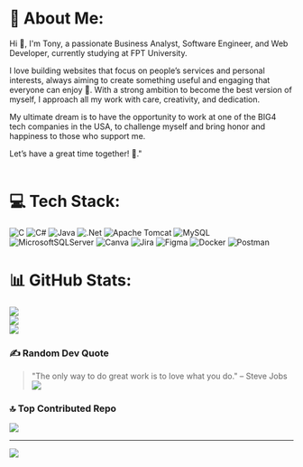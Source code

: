 # 💫 About Me:
Hi 👋, I'm Tony, a passionate Business Analyst, Software Engineer, and Web Developer, currently studying at FPT University.

I love building websites that focus on people’s services and personal interests, always aiming to create something useful and engaging that everyone can enjoy 🤗. With a strong ambition to become the best version of myself, I approach all my work with care, creativity, and dedication.

My ultimate dream is to have the opportunity to work at one of the BIG4 tech companies in the USA, to challenge myself and bring honor and happiness to those who support me.

Let’s have a great time together! 🌟."<br><br>


# 💻 Tech Stack:
![C](https://img.shields.io/badge/c-%2300599C.svg?style=for-the-badge&logo=c&logoColor=white) ![C#](https://img.shields.io/badge/c%23-%23239120.svg?style=for-the-badge&logo=csharp&logoColor=white) ![Java](https://img.shields.io/badge/java-%23ED8B00.svg?style=for-the-badge&logo=openjdk&logoColor=white) ![.Net](https://img.shields.io/badge/.NET-5C2D91?style=for-the-badge&logo=.net&logoColor=white) ![Apache Tomcat](https://img.shields.io/badge/apache%20tomcat-%23F8DC75.svg?style=for-the-badge&logo=apache-tomcat&logoColor=black) ![MySQL](https://img.shields.io/badge/mysql-4479A1.svg?style=for-the-badge&logo=mysql&logoColor=white) ![MicrosoftSQLServer](https://img.shields.io/badge/Microsoft%20SQL%20Server-CC2927?style=for-the-badge&logo=microsoft%20sql%20server&logoColor=white) ![Canva](https://img.shields.io/badge/Canva-%2300C4CC.svg?style=for-the-badge&logo=Canva&logoColor=white) ![Jira](https://img.shields.io/badge/jira-%230A0FFF.svg?style=for-the-badge&logo=jira&logoColor=white) ![Figma](https://img.shields.io/badge/figma-%23F24E1E.svg?style=for-the-badge&logo=figma&logoColor=white) ![Docker](https://img.shields.io/badge/docker-%230db7ed.svg?style=for-the-badge&logo=docker&logoColor=white) ![Postman](https://img.shields.io/badge/Postman-FF6C37?style=for-the-badge&logo=postman&logoColor=white)
# 📊 GitHub Stats:
![](https://github-readme-stats.vercel.app/api?username=TonyJugo&theme=dark&hide_border=false&include_all_commits=true&count_private=true)<br/>
![](https://github-readme-streak-stats.herokuapp.com/?user=TonyJugo&theme=dark&hide_border=false)<br/>
![](https://github-readme-stats.vercel.app/api/top-langs/?username=TonyJugo&theme=dark&hide_border=false&include_all_commits=true&count_private=true&layout=compact)

### ✍️ Random Dev Quote
> "The only way to do great work is to love what you do." – Steve Jobs
![](https://quotes-github-readme.vercel.app/api?type=horizontal&theme=light)

### 🔝 Top Contributed Repo
![](https://github-contributor-stats.vercel.app/api?username=TonyJugo&limit=5&theme=dark&combine_all_yearly_contributions=true)

---
[![](https://visitcount.itsvg.in/api?id=TonyJugo&icon=0&color=1)](https://visitcount.itsvg.in)

<!-- Proudly created with GPRM ( https://gprm.itsvg.in ) -->
